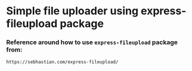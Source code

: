 # Simple file uploader using express-fileupload package

### Reference around how to use `express-fileupload` package from:
```
https://sebhastian.com/express-fileupload/
```